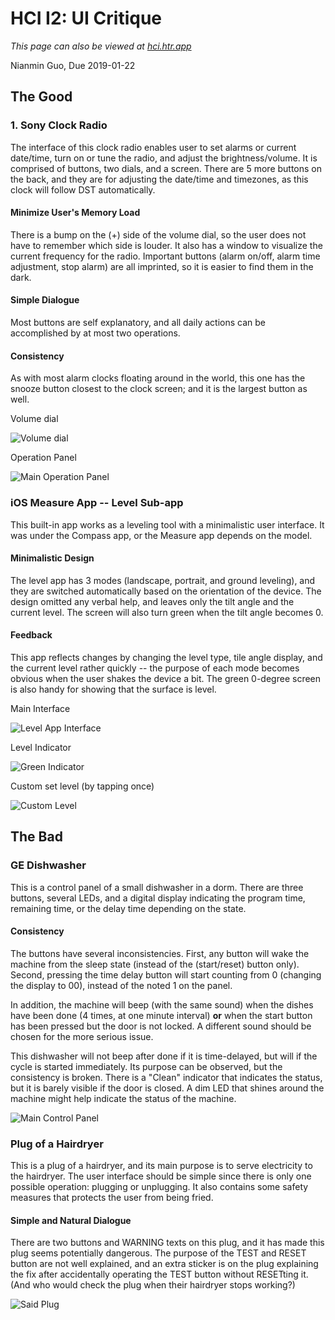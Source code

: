 # HCI I2: UI Critique

*This page can also be viewed at [hci.htr.app](https://hci.htr.app/pages/I2-UI_Critique)*

Nianmin Guo, Due 2019-01-22

## The Good

### 1. Sony Clock Radio

The interface of this clock radio enables user to set alarms or current date/time, turn on or tune the radio, and adjust the brightness/volume. It is comprised of buttons, two dials, and a screen. There are 5 more buttons on the back, and they are for adjusting the date/time and timezones, as this clock will follow DST automatically.

#### Minimize User's Memory Load

There is a bump on the (+) side of the volume dial, so the user does not have to remember which side is louder. It also has a window to visualize the current frequency for the radio. Important buttons (alarm on/off, alarm time adjustment, stop alarm) are all imprinted, so it is easier to find them in the dark.

#### Simple Dialogue

Most buttons are self explanatory, and all daily actions can be accomplished by at most two operations.

#### Consistency

As with most alarm clocks floating around in the world, this one has the snooze button closest to the clock screen; and it is the largest button as well.

Volume dial

![Volume dial](../resources/i02/i02-p1-1.jpg)

Operation Panel

![Main Operation Panel](../resources/i02/i02-p1-2.jpg)

### iOS Measure App -- Level Sub-app

This built-in app works as a leveling tool with a minimalistic user interface. It was under the Compass app, or the Measure app depends on the model. 

#### Minimalistic Design

The level app has 3 modes (landscape, portrait, and ground leveling), and they are switched automatically based on the orientation of the device. The design omitted any verbal help, and leaves only the tilt angle and the current level. The screen will also turn green when the tilt angle becomes 0.

#### Feedback

This app reflects changes by changing the level type, tile angle display, and the current level rather quickly -- the purpose of each mode becomes obvious when the user shakes the device a bit. The green 0-degree screen is also handy for showing that the surface is level.

Main Interface

![Level App Interface](../resources/i02/i02-p2-1.png)

Level Indicator

![Green Indicator](../resources/i02/i02-p2-2.png)

Custom set level (by tapping once)

![Custom Level](../resources/i02/i02-p2-3.png)

## The Bad

### GE Dishwasher

This is a control panel of a small dishwasher in a dorm. There are three buttons, several LEDs, and a digital display indicating the program time, remaining time, or the delay time depending on the state.

#### Consistency

The buttons have several inconsistencies. First, any button will wake the machine from the sleep state (instead of the (start/reset) button only). Second, pressing the time delay button will start counting from 0 (changing the display to 00), instead of the noted 1 on the panel.

In addition, the machine will beep (with the same sound) when the dishes have been done (4 times, at one minute interval) **or** when the start button has been pressed but the door is not locked. A different sound should be chosen for the more serious issue.

This dishwasher will not beep after done if it is time-delayed, but will if the cycle is started immediately. Its purpose can be observed, but the consistency is broken. There is a "Clean" indicator that indicates the status, but it is barely visible if the door is closed. A dim LED that shines around the machine might help indicate the status of the machine.

![Main Control Panel](../resources/i02/i02-p3-1.jpg)

### Plug of a Hairdryer

This is a plug of a hairdryer, and its main purpose is to serve electricity to the hairdryer. The user interface should be simple since there is only one possible operation: plugging or unplugging. It also contains some safety measures that protects the user from being fried. 

#### Simple and Natural Dialogue

There are two buttons and WARNING texts on this plug, and it has made this plug seems potentially dangerous. The purpose of the TEST and RESET button are not well explained, and an extra sticker is on the plug explaining the fix after accidentally operating the TEST button without RESETting it. (And who would check the plug when their hairdryer stops working?)

![Said Plug](../resources/i02/i02-p4-1.jpg)